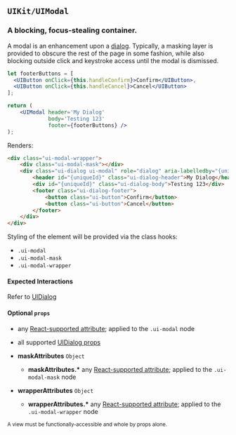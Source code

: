 ## `UIKit/UIModal`
### A blocking, focus-stealing container.

A modal is an enhancement upon a [dialog](../UIDialog/spec.md). Typically, a masking layer is provided to obscure the rest of the page in some fashion, while also blocking outside click and keystroke access until the modal is dismissed.

```jsx
let footerButtons = [
  <UIButton onClick={this.handleConfirm}>Confirm</UIButton>,
  <UIButton onClick={this.handleCancel}>Cancel</UIButton>
];

return (
    <UIModal header='My Dialog'
             body='Testing 123'
             footer={footerButtons} />
);
```

Renders:

```html
<div class="ui-modal-wrapper">
    <div class="ui-modal-mask"></div>
    <div class="ui-dialog ui-modal" role="dialog" aria-labelledby="{uniqueId}" aria-describedby="{uniqueId}" tabindex="0">
        <header id="{uniqueId}" class="ui-dialog-header">My Dialog</header>
        <div id="{uniqueId}" class="ui-dialog-body">Testing 123</div>
        <footer class="ui-dialog-footer">
            <button class="ui-button">Confirm</button>
            <button class="ui-button">Cancel</button>
        </footer>
    </div>
</div>
```

Styling of the element will be provided via the class hooks:

- `.ui-modal`
- `.ui-modal-mask`
- `.ui-modal-wrapper`


#### Expected Interactions

Refer to [UIDialog](../UIDialog/spec.md)


#### Optional `props`

- any [React-supported attribute](https://facebook.github.io/react/docs/tags-and-attributes.html#html-attributes); applied to the `.ui-modal` node

- all supported [UIDialog props](../UIDialog/spec.md)

- **maskAttributes** `Object`
    - **maskAttributes.\***
      any [React-supported attribute](https://facebook.github.io/react/docs/tags-and-attributes.html#html-attributes); applied to the `.ui-modal-mask` node

- **wrapperAttributes** `Object`
    - **wrapperAttributes.\***
      any [React-supported attribute](https://facebook.github.io/react/docs/tags-and-attributes.html#html-attributes); applied to the `.ui-modal-wrapper` node


<sub>A view must be functionally-accessible and whole by props alone.</sub>
